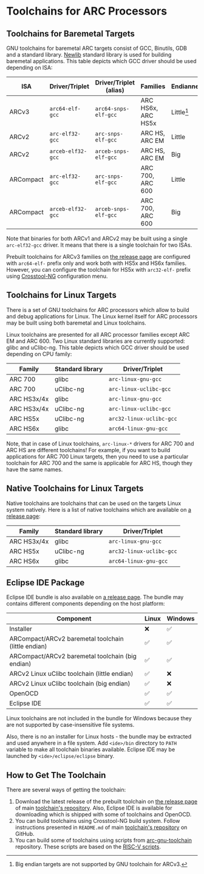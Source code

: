 # Toolchains for ARC Processors

## Toolchains for Baremetal Targets

GNU toolchains for baremetal ARC targets consist of GCC, Binutils, GDB and
a standard library. [Newlib](https://sourceware.org/newlib/) standard library
is used for building baremetal applications. This table depicts which GCC driver
should be used depending on ISA:

| ISA       | Driver/Triplet    | Driver/Triplet (alias) | Families           | Endianness |
|-----------|-------------------|------------------------|--------------------|------------|
| ARCv3     | `arc64-elf-gcc`   | `arc64-snps-elf-gcc`   | ARC HS6x, ARC HS5x | Little[^1] |
| ARCv2     | `arc-elf32-gcc`   | `arc-snps-elf-gcc`     | ARC HS, ARC EM     | Little     |
| ARCv2     | `arceb-elf32-gcc` | `arceb-snps-elf-gcc`   | ARC HS, ARC EM     | Big        |
| ARCompact | `arc-elf32-gcc`   | `arc-snps-elf-gcc`     | ARC 700, ARC 600   | Little     |
| ARCompact | `arceb-elf32-gcc` | `arceb-snps-elf-gcc`   | ARC 700, ARC 600   | Big        |

[^1]: Big endian targets are not supported by GNU toolchain for ARCv3.

Note that binaries for both ARCv1 and ARCv2 may be built using a single `arc-elf32-gcc` driver. It means
that there is a single toolchain for two ISAs.

Prebuilt toolchains for ARCv3 families on
[the release page](https://github.com/foss-for-synopsys-dwc-arc-processors/toolchain/releases)
are configured with `arc64-elf-` prefix only and work both with HS5x and HS6x
families. However, you can configure the toolchain for HS5x with `arc32-elf-` prefix using
[Crosstool-NG](https://github.com/foss-for-synopsys-dwc-arc-processors/toolchain#crosstool-ng-configuration-manual-tuning)
configuration menu.

## Toolchains for Linux Targets

There is a set of GNU toolchains for ARC processors which allow to build and debug
applications for Linux. The Linux kernel itself for ARC processors may be built using
both baremetal and Linux toolchains.

Linux toolchains are presented for all ARC processor families except ARC EM and ARC 600.
Two Linux standard libraries are currently supported: glibc and uClibc-ng.
This table depicts which GCC driver should be used depending on CPU family:

| Family      | Standard library | Driver/Triplet           |
|-------------|------------------|--------------------------|
| ARC 700     | glibc            | `arc-linux-gnu-gcc`      |
| ARC 700     | uClibc-ng        | `arc-linux-uclibc-gcc`   |
| ARC HS3x/4x | glibc            | `arc-linux-gnu-gcc`      |
| ARC HS3x/4x | uClibc-ng        | `arc-linux-uclibc-gcc`   |
| ARC HS5x    | uClibc-ng        | `arc32-linux-uclibc-gcc` |
| ARC HS6x    | glibc            | `arc64-linux-gnu-gcc`    |

Note, that in case of Linux toolchains, `arc-linux-*` drivers for ARC 700 and ARC HS are
different toolchains! For example, if you want to build applications for ARC 700 Linux targets,
then you need to use a particular toolchain for ARC 700 and the same is applicable for ARC HS,
though they have the same names.

## Native Toolchains for Linux Targets

Native toolchains are toolchains that can be used on the targets Linux system
natively. Here is a list of native toolchains which are available on
[a release page](https://github.com/foss-for-synopsys-dwc-arc-processors/toolchain/releases):

| Family      | Standard library | Driver/Triplet           |
|-------------|------------------|--------------------------|
| ARC HS3x/4x | glibc            | `arc-linux-gnu-gcc`      |
| ARC HS5x    | uClibc-ng        | `arc32-linux-uclibc-gcc` |
| ARC HS6x    | glibc            | `arc64-linux-gnu-gcc`    |

## Eclipse IDE Package

Eclipse IDE bundle is also available on [a release page](https://github.com/foss-for-synopsys-dwc-arc-processors/toolchain/releases).
The bundle may contains different components depending on the host platform:

| Component                                           | Linux | Windows |
|-----------------------------------------------------|-------|---------|
| Installer                                           | ❌     | ✅       |
| ARCompact/ARCv2 baremetal toolchain (little endian) | ✅     | ✅       |
| ARCompact/ARCv2 baremetal toolchain (big endian)    | ✅     | ✅       |
| ARCv2 Linux uClibc toolchain (little endian)        | ✅     | ❌       |
| ARCv2 Linux uClibc toolchain (big endian)           | ✅     | ❌       |
| OpenOCD                                             | ✅     | ✅       |
| Eclipse IDE                                         | ✅     | ✅       |

Linux toolchains are not included in the bundle for Windows because they are not
supported by case-insensitive file systems.

Also, there is no an installer for Linux hosts - the bundle may be extracted and
used anywhere in a file system. Add `<ide>/bin` directory to `PATH` variable
to make all toolchain binaries available. Eclipse IDE may be launched by
`<ide>/eclipse/eclipse` binary.

## How to Get The Toolchain

There are several ways of getting the toolchain:

1. Download the latest release of the prebuilt toolchain on [the release page](https://github.com/foss-for-synopsys-dwc-arc-processors/toolchain/releases)
   of main [toolchain's repository](https://github.com/foss-for-synopsys-dwc-arc-processors/toolchain). Also, Eclipse IDE
   is available for downloading which is shipped with some of toolchains and OpenOCD.
2. You can build toolchains using Crosstool-NG build system. Follow instructions presented in
   `README.md` of main [toolchain's repository](https://github.com/foss-for-synopsys-dwc-arc-processors/toolchain)
   on GitHub.
3. You can build some of toolchains using scripts from [arc-gnu-toolchain](https://github.com/foss-for-synopsys-dwc-arc-processors/arc-gnu-toolchain)
   repository. These scripts are based on the [RISC-V scripts](https://github.com/riscv/riscv-gnu-toolchain).
